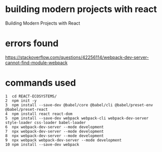 # building modern projects with react

Building Modern Projects with React

# errors found

https://stackoverflow.com/questions/42256114/webpack-dev-server-cannot-find-module-webpack

# commands used

    1  cd REACT-ECOSYSTEMS/
    2  npm init -y
    3  npm install --save-dev @babel/core @babel/cli @babel/preset-env @babel/preset-react
    4  npm install react react-dom
    5  npm install --save-dev webpack webpack-cli webpack-dev-server style-loader css-loader babel-loader
    6  npx webpack-dev-server --mode development
    7  npx webpack-dev-server --mode development
    8  npx webpack-dev-server --mode development
    9  npx webpack webpack-dev-server --mode development
    10 npm install --save-dev webpack
